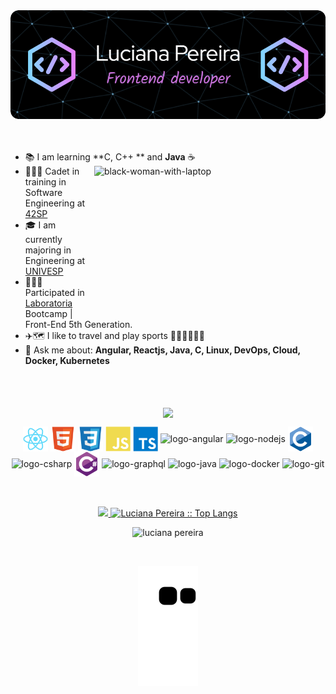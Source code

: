 
 <div align="center">
    <img src="https://github.com/luciana-pereira/luciana-pereira/blob/master/github-header-image%20(1).png?raw=true" />
</div><br><br>

<!-- LIST-ACTIVITIES:START -->
- 📚 I am learning **C, C++
** and **Java** ☕️  <img align="right" alt="black-woman-with-laptop" src= "https://media.istockphoto.com/vectors/young-black-woman-with-laptop-sitting-in-chair-bag-vector-id1266949327?k=20&m=1266949327&s=170667a&w=0&h=NwowNt7l3FmAYfQpH5KmA1eBKKf0fJds8SgKgYF8L8E=" height = 240 width = 370/>
- 👩🏽‍🚀 Cadet in training in Software Engineering at [42SP](https://www.42sp.org.br)
- 🎓 I am currently majoring in Engineering at [UNIVESP](https://univesp.br/)
- 👩🏾‍💻 Participated in [Laboratoria](https://selecao.laboratoria.la) Bootcamp | Front-End 5th Generation.
- ✈️​🗺️​ I like to travel and play sports ⛹🏽‍♀️​🤾🏽‍♀️​
- 💬 Ask me about:
**Angular, Reactjs, Java, C, Linux, DevOps, Cloud, Docker, Kubernetes**
<br><br><br><br>
 <p align="center">
  <img src="https://badge42.vercel.app/api/v2/cl155llci000609lcgznhbohw/stats?cursusId=21&coalitionId=undefined" align="center"/>
 </p>
 <!--LIST-ACTIVITIES:END -->

 
 <p align="center">
  <img align="center" alt="logo-react" height="40" width="40" src="https://raw.githubusercontent.com/devicons/devicon/master/icons/react/react-original.svg" />
  <img align="center" alt="logo-HTML" height="40" width="40" src="https://raw.githubusercontent.com/devicons/devicon/master/icons/html5/html5-original.svg" />
  <img align="center" alt="logo-CSS3" height="40" width="40" src="https://raw.githubusercontent.com/devicons/devicon/master/icons/css3/css3-original.svg" />
  <img align="center" alt="logo-javascript" height="40" width="40" src="https://raw.githubusercontent.com/devicons/devicon/master/icons/javascript/javascript-plain.svg" />
  <img align="center" alt="logo-javascript" height="40" width="40" src="https://raw.githubusercontent.com/devicons/devicon/master/icons/typescript/typescript-plain.svg" />
  <img align="center" alt="logo-angular" height="40" width="40" src="https://www.vectorlogo.zone/logos/angular/angular-icon.svg" />
  <img align="center" alt="logo-nodejs" height="40" width="40" src="https://www.vectorlogo.zone/logos/nodejs/nodejs-icon.svg" />
  <img align="center" alt="logo-csharp" height="40" width="40" src="https://raw.githubusercontent.com/devicons/devicon/master/icons/c/c-original.svg" />
  <img align="center" alt="logo-csharp" height="40" width="40" src="https://cdn.jsdelivr.net/npm/simple-icons@3.0.1/icons/cplusplus.svg" />
  <img align="center" alt="logo-csharp" height="40" width="40" src="https://raw.githubusercontent.com/devicons/devicon/master/icons/csharp/csharp-original.svg" />
  <img align="center" alt="logo-graphql" height="40" width="40" src="https://www.vectorlogo.zone/logos/graphql/graphql-icon.svg" />
  <img align="center" alt="logo-java" height="40" width="40" src="https://www.vectorlogo.zone/logos/java/java-icon.svg" />
  <img align="center" alt="logo-docker" height="55" width="40" src="https://www.vectorlogo.zone/logos/docker/docker-icon.svg" />
  <img align="center" alt="logo-git" height="40" width="40" src="https://www.vectorlogo.zone/logos/git-scm/git-scm-icon.svg" />
</p><br><br>

<div align="center">
    <a href="https://github.com/luciana-pereira">
      <img height="215em" src=https://github-readme-stats.vercel.app/api?username=luciana-pereira&count_private=true&include_all_commits=true&show_icons=true&theme=radical>
          <img src="https://github-readme-stats.vercel.app/api/top-langs/?username=luciana-pereira&show_icons=true&include_all_commits=true&langs_count=10&theme=radical&layout=compact" alt="Luciana Pereira :: Top Langs" />
    </a>
<!--       <img height="180em" src=https://github-readme-stats.vercel.app/api/top-langs/?username=luciana-pereira&show_icons=true&theme=radical&layout=compact> -->
</div>
 
<p align="center">
  <img src="http://github-readme-streak-stats.herokuapp.com?user=luciana-pereira&theme=radical" alt="luciana pereira" />
</p><br>
 
 <p align="center">
  <img align="center" alt="snacker" src="https://github.com/luciana-pereira/luciana-pereira/blob/output/github-contribution-grid-snake.svg" />
</p><br>
